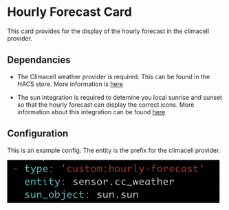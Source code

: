 # Hourly Forecast Card

This card provides for the display of the hourly forecast in the climacell provider.

## Dependancies
* The Climacell weather provider is required.  This can be found in the HACS store.  More information is [here](https://github.com/r-renato/ha-climacell-weather)

* The sun integration is required to detemine you local sunrise and sunset so that the hourly forecast can display the correct icons.  More information about this integration can be found [here](https://www.home-assistant.io/integrations/sun/)

## Configuration

This is an example config.  The entity is the prefix for the climacell provider.

![config](config.png)
